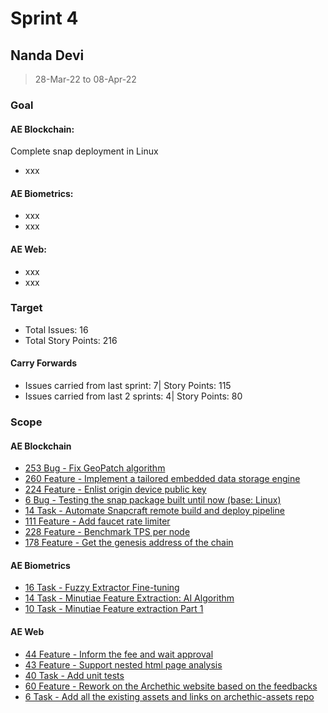 # Sprint 4

## Nanda Devi

> 28-Mar-22 to 08-Apr-22

### Goal

#### AE Blockchain:
Complete snap deployment in Linux
- xxx

#### AE Biometrics: 
- xxx
- xxx

#### AE Web: 
- xxx
- xxx

### Target
- Total Issues: 16
- Total Story Points: 216

#### Carry Forwards
- Issues carried from last sprint: 7| Story Points: 115
- Issues carried from last 2 sprints: 4| Story Points: 80

### Scope

#### AE Blockchain
 - [253 Bug - Fix GeoPatch algorithm](https://github.com/archethic-foundation/archethic-node/issues/253)
 - [260 Feature - Implement a tailored embedded data storage engine](https://github.com/archethic-foundation/archethic-node/issues/260)
 - [224 Feature - Enlist origin device public key](https://github.com/archethic-foundation/archethic-node/issues/224)
 - [6 Bug - Testing the snap package built until now (base: Linux)](https://github.com/archethic-foundation/archethic-snap/issues/6)
 - [14 Task - Automate Snapcraft remote build and deploy pipeline](https://github.com/archethic-foundation/archethic-snap/issues/14)
 - [111 Feature - Add faucet rate limiter](https://github.com/archethic-foundation/archethic-snap/issues/111)
 - [228 Feature - Benchmark TPS per node](https://github.com/archethic-foundation/archethic-node/issues/228)
 - [178 Feature - Get the genesis address of the chain](https://github.com/archethic-foundation/archethic-node/issues/178)

#### AE Biometrics
 - [16 Task - Fuzzy Extractor Fine-tuning](https://github.com/archethic-foundation/biometrics-seed-extraction/issues/16)
 - [14 Task - Minutiae Feature Extraction: AI Algorithm](https://github.com/archethic-foundation/biometrics-seed-extraction/issues/14)
 - [10 Task - Minutiae Feature extraction Part 1](https://github.com/archethic-foundation/biometrics-seed-extraction/issues/10)

#### AE Web
 - [44 Feature - Inform the fee and wait approval](https://github.com/archethic-foundation/aeweb-cli/issues/44)
 - [43 Feature - Support nested html page analysis](https://github.com/archethic-foundation/aeweb-cli/issues/43)
 - [40 Task - Add unit tests](https://github.com/archethic-foundation/aeweb-cli/issues/40)
 - [60 Feature - Rework on the Archethic website based on the feedbacks](https://github.com/archethic-foundation/archethic-website/issues/60)
 - [6 Task - Add all the existing assets and links on archethic-assets repo](https://github.com/archethic-foundation/archethic-assets/issues/6)
